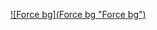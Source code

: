 [![Force bg](Force bg "Force bg")](https://i0.wp.com/randomtecharticles.com/wp-content/uploads/2020/05/wallpaper_on_a_share.png?ssl=1 "Force bg")
